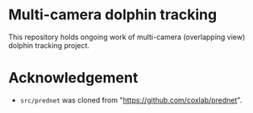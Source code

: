# Multi-camera dolphin tracking

This repository holds ongoing work of multi-camera (overlapping view) dolphin tracking project.

# Acknowledgement

- `src/prednet` was cloned from "https://github.com/coxlab/prednet".
